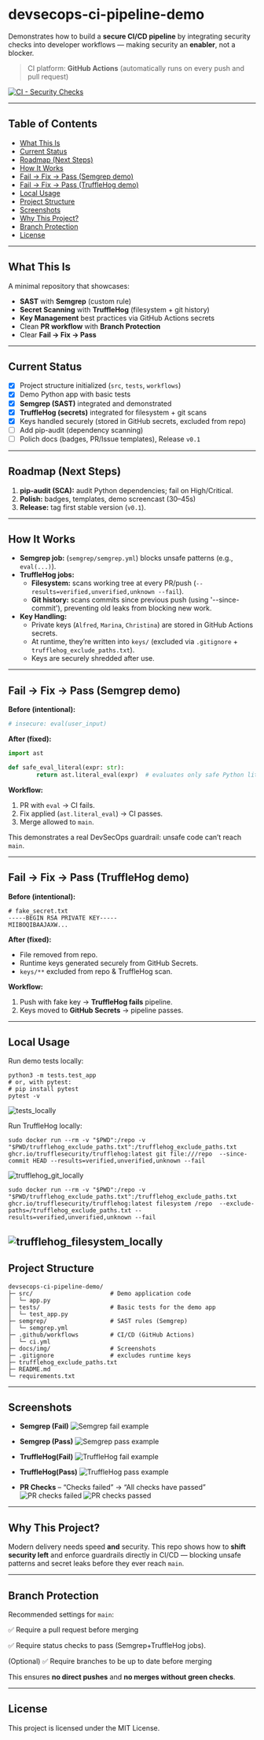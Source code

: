 # devsecops-ci-pipeline-demo

Demonstrates how to build a **secure CI/CD pipeline** by integrating security checks into developer workflows — making security an **enabler**, not a blocker.

> CI platform: **GitHub Actions** (automatically runs on every push and pull request)

[![CI - Security Checks](https://github.com/0xmarziehlabs/devsecops-ci-pipeline-demo/actions/workflows/ci.yml/badge.svg)](https://github.com/0xmarziehlabs/devsecops-ci-pipeline-demo/actions)


---

## Table of Contents
- [What This Is](#what-this-is)
- [Current Status](#current-status)
- [Roadmap (Next Steps)](#roadmap-next-steps)
- [How It Works](#how-it-works-so-far)
- [Fail → Fix → Pass (Semgrep demo)](#fail--fix--pass-semgrep-demo)
- [Fail → Fix → Pass (TruffleHog demo)](#fail--fix--pass-trufflehog-demo)
- [Local Usage](#local-usage)
- [Project Structure](#project-structure)
- [Screenshots](#screenshots)
- [Why This Project?](#why-this-project)
- [Branch Protection](#branch-protection)
- [License](#license)

---

## What This Is
A minimal repository that showcases:
- **SAST** with **Semgrep** (custom rule)
- **Secret Scanning** with **TruffleHog** (filesystem + git history)
- **Key Management** best practices via GitHub Actions secrets
- Clean **PR workflow** with **Branch Protection**
- Clear **Fail → Fix → Pass** 

---

## Current Status
- [x] Project structure initialized (`src`, `tests`, `workflows`)
- [x] Demo Python app with basic tests
- [x] **Semgrep (SAST)** integrated and demonstrated  
- [x] **TruffleHog (secrets)** integrated for filesystem + git scans
- [x] Keys handled securely (stored in GitHub secrets, excluded from repo)
- [ ] Add pip-audit (dependency scanning)
- [ ] Polich docs (badges, PR/Issue templates), Release `v0.1`

---

## Roadmap (Next Steps)
1. **pip-audit (SCA):** audit Python dependencies; fail on High/Critical.
2. **Polish:** badges, templates, demo screencast (30–45s)
3. **Release:** tag first stable version (`v0.1`).

---

## How It Works
- **Semgrep job:** (`semgrep/semgrep.yml`) blocks unsafe patterns (e.g., `eval(...)`).
- **TruffleHog jobs:**
  - **Filesystem:** scans working tree at every PR/push (`--results=verified,unverified,unknown --fail`).
  - **Git history:** scans commits since previous push (using '--since-commit'), preventing old leaks from blocking new work.
- **Key Handling:**
  - Private keys (`Alfred`, `Marina`, `Christina`) are stored in GitHub Actions secrets.
  - At runtime, they’re written into `keys/` (excluded via `.gitignore` + `trufflehog_exclude_paths.txt`).
  - Keys are securely shredded after use.

---

## Fail → Fix → Pass (Semgrep demo)
**Before (intentional):**
  ```python
  # insecure: eval(user_input)
  ```
**After (fixed):**
  ```python
  import ast

  def safe_eval_literal(expr: str):
          return ast.literal_eval(expr)  # evaluates only safe Python literals
  ```
**Workflow:**
1. PR with `eval` → CI fails.
2. Fix applied (`ast.literal_eval`) → CI passes.
3. Merge allowed to `main`.

This demonstrates a real DevSecOps guardrail: unsafe code can’t reach `main`.

---

## Fail → Fix → Pass (TruffleHog demo)
**Before (intentional):**
```
# fake_secret.txt
-----BEGIN RSA PRIVATE KEY-----
MIIBOQIBAAJAXW...
```
**After (fixed):**
- File removed from repo.
- Runtime keys generated securely from GitHub Secrets.
- `keys/**` excluded from repo & TruffleHog scan.

**Workflow:**
1. Push with fake key → **TruffleHog fails** pipeline.
2. Keys moved to **GitHub Secrets** → pipeline passes.

---

## Local Usage

Run demo tests locally:
```
python3 -m tests.test_app
# or, with pytest:
# pip install pytest
pytest -v
```
![tests_locally](docs/img/tests_locally.png)

Run TruffleHog locally:
```
sudo docker run --rm -v "$PWD":/repo -v "$PWD/trufflehog_exclude_paths.txt":/trufflehog_exclude_paths.txt ghcr.io/trufflesecurity/trufflehog:latest git file:///repo  --since-commit HEAD --results=verified,unverified,unknown --fail 
```
![trufflehog_git_locally](docs/img/trufflehog_git_locally1.png)

```
sudo docker run --rm -v "$PWD":/repo -v "$PWD/trufflehog_exclude_paths.txt":/trufflehog_exclude_paths.txt ghcr.io/trufflesecurity/trufflehog:latest filesystem /repo  --exclude-paths=/trufflehog_exclude_paths.txt --results=verified,unverified,unknown --fail 

```
![trufflehog_filesystem_locally](docs/img/trufflehog_filesystem_locally1.png)
---

## Project Structure
```
devsecops-ci-pipeline-demo/
├─ src/                      # Demo application code
│  └─ app.py
├─ tests/                    # Basic tests for the demo app
│  └─ test_app.py
├─ semgrep/                  # SAST rules (Semgrep)
│  └─ semgrep.yml
├─ .github/workflows         # CI/CD (GitHub Actions)
│  └─ ci.yml
├─ docs/img/                 # Screenshots
├─ .gitignore                # excludes runtime keys
├─ trufflehog_exclude_paths.txt
├─ README.md
└─ requirements.txt
```

---

## Screenshots
- **Semgrep (Fail)** 
![Semgrep fail example](docs/img/semgrep-fail.png)

- **Semgrep (Pass)** 
![Semgrep pass example](docs/img/semgrep-pass.png)

- **TruffleHog(Fail)**
![TruffleHog fail example](docs/img/trufflehog_fail.png)

- **TruffleHog(Pass)**
![TruffleHog pass example](docs/img/trufflehog_pass.png)

- **PR Checks** – “Checks failed” → “All checks have passed”
![PR checks failed](docs/img/pr-checks-fail.png)
![PR checks passed](docs/img/pr-checks-pass.png)

---

## Why This Project?

Modern delivery needs speed **and** security.
This repo shows how to **shift security left** and enforce guardrails directly in CI/CD — blocking unsafe patterns and secret leaks before they ever reach `main`.

---

## Branch Protection

Recommended settings for `main`:

✅ Require a pull request before merging

✅ Require status checks to pass (Semgrep+TruffleHog jobs).

(Optional) ✅ Require branches to be up to date before merging

This ensures **no direct pushes** and **no merges without green checks**.

---

## License
This project is licensed under the MIT License.